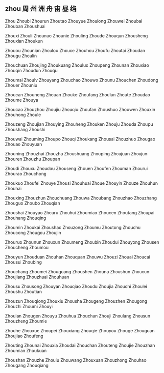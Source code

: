 zhou  周 州 洲 舟 宙 昼 绉
---

Zhou Zhoubi Zhourun Zhoutao Zhouyue Zhoulong Zhouwei Zhoubai Zhouban Zhoushuai

Zhouxi Zhouli Zhounuo Zhounie Zhouling Zhoude Zhouqun Zhousheng Zhouxian Zhoukun

Zhouou Zhounian Zhoulou Zhouce Zhouhou Zhoufu Zhoutai Zhoudan Zhougu Zhoulin

Zhouchuan Zhoujing Zhoukuang Zhouluo Zhoupeng Zhounan Zhouxiao Zhouqin Zhoudun Zhouqu

Zhoumai Zhoulv Zhouyang Zhouchao Zhouwo Zhounu Zhouchen Zhoudong Zhouer Zhouniu

Zhoucan Zhouneng Zhouan Zhouke Zhoufang Zhoulun Zhoute Zhoudao Zhoume Zhouya

Zhoucao Zhouzhou Zhoujiu Zhouqiu Zhoufan Zhoushuo Zhouwen Zhouxin Zhouhong Zhoule

Zhouzeng Zhoujian Zhouying Zhouheng Zhouken Zhouju Zhouda Zhoupu Zhoushang Zhoushi

Zhouwai Zhouming Zhoupo Zhouqi Zhoukang Zhousai Zhouzhuo Zhougao Zhouao Zhouyuan

Zhouning Zhouzhai Zhouzha Zhoushuang Zhouping Zhoujuan Zhoujun Zhouren Zhouzhu Zhoupan

Zhoudi Zhouxu Zhoudou Zhouseng Zhouen Zhoufen Zhouman Zhourui Zhourao Zhouchong

Zhoukuo Zhoufei Zhouye Zhousi Zhouhuai Zhoue Zhouyin Zhouze Zhouhun Zhouhai

Zhouxing Zhouzhun Zhouchuang Zhouwa Zhoubang Zhouzhao Zhouzhang Zhouguo Zhoubo   Zhouqian

Zhoushai Zhouyao Zhouru Zhouhui Zhoumiao Zhoucen Zhoutang Zhoupai Zhouhang Zhouqing

Zhoumin Zhoukai Zhoushao Zhouzong Zhoumu Zhoutong Zhouchu Zhoucong Zhougou Zhoujin

Zhouruo Zhounun Zhouxun Zhoumeng Zhoubin Zhoudui Zhouyong Zhousen Zhoucheng Zhoumou

Zhouyun Zhouduan Zhouhan Zhouquan Zhouwu Zhouzi Zhouai Zhoucai Zhousui Zhoubing

Zhouchang Zhoumei Zhouguang Zhoushen Zhouna Zhoushun Zhoucun Zhoujiang Zhouzhuai Zhouhuan

Zhousu Zhousong Zhouyan Zhouqiao Zhoudu Zhoujia Zhouchi Zhoulei Zhoushu Zhoutian

Zhouzun Zhouqiong Zhouxiu Zhousha Zhougeng Zhouzhen Zhougong Zhouzhi Zhoumi Zhouyi

Zhoulan Zhougen Zhouyu Zhouhua Zhouchun Zhouji Zhoulang Zhousun Zhouzheng Zhoumie

Zhouhe Zhouxue Zhoupei Zhouxiang Zhouqie Zhouyou Zhouge Zhouguan Zhoujiao Zhoufeng

Zhouting Zhounai Zhouxia Zhoudai Zhouchan Zhouteng Zhoujie Zhouzhan Zhoumian Zhoukuan

Zhoushan Zhouzhe Zhoulu Zhouwang Zhouxuan Zhouzhong Zhouhao  Zhougang Zhouqiang  
